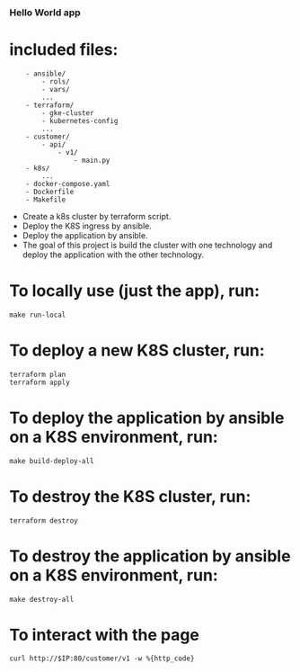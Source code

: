 ### Hello World app
# included files:
```
    - ansible/
        - rols/
        - vars/
        ...
    - terraform/
        - gke-cluster
        - kubernetes-config
        ...
    - customer/
        - api/
            - v1/
                - main.py
    - k8s/
        ...
    - docker-compose.yaml
    - Dockerfile
    - Makefile
```
- Create a k8s cluster by terraform script.
- Deploy the K8S ingress by ansible.
- Deploy the application by ansible.
- The goal of this project is build the cluster with
    one technology and deploy the application with the other technology.
# To locally use (just the app), run:
```
make run-local
```
# To deploy a new K8S cluster, run:
```
terraform plan
terraform apply
```
# To deploy the application by ansible on a K8S environment, run:
```
make build-deploy-all
```
# To destroy the K8S cluster, run:
```
terraform destroy
```
# To destroy the application by ansible on a K8S environment, run:
```
make destroy-all
```
# To interact with the page
```
curl http://$IP:80/customer/v1 -w %{http_code}
```
